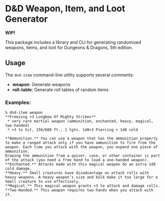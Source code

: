 # D&D Weapon, Item, and Loot Generator

**WIP!**

This package includes a library and CLI for generating randomized weapons, items, and loot for Dungeons &amp; Dragons, 5th edition.

## Usage

The `dnd-item` command-line utility supports several comments:

* **weapon**: Generate weapons 
* **roll-table**: Generate roll tables of random items

### Examples:

```shell
% dnd-item weapon
**Freezing +3 Longbow Of Mighty Strikes**
 * very rare martial weapon (ammunition, enchanted, heavy, magical, two-handed)
 * +3 to hit, 150/600 ft., 1 tgts. 1d8+3 Piercing + 1d8 cold

**Ammunition.** You can use a weapon that has the ammunition property to make a ranged attack only if you have ammunition to fire from the weapon. Each time you attack with the weapon, you expend one piece of ammunition.
Drawing the ammunition from a quiver, case, or other container is part of the attack (you need a free hand to load a one-handed weapon).
**Enchanted.** Attacks made with this magical weapon do an extra 1d8 cold damage.
**Heavy.** Small creatures have disadvantage on attack rolls with heavy weapons. A heavy weapon’s size and bulk make it too large for a Small creature to use effectively.
**Magical.** This magical weapon grants +3 to attack and damage rolls.
**Two-Handed.** This weapon requires two hands when you attack with it.

```
